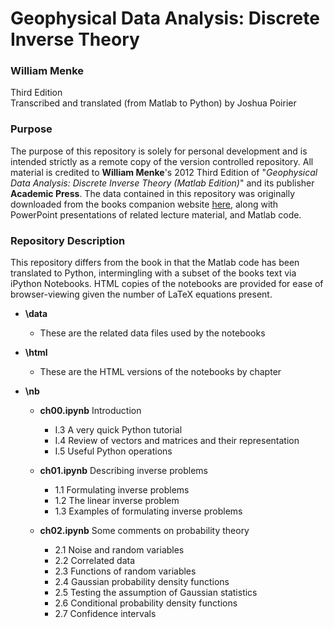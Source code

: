 ﻿# Geophysical Data Analysis: Discrete Inverse Theory  

### William Menke
Third Edition  
Transcribed and translated (from Matlab to Python) by Joshua Poirier  


### Purpose  
The purpose of this repository is solely for personal development and is intended strictly as a remote copy of the version controlled repository.  All material is credited to **William Menke**'s 2012 Third Edition of "*Geophysical Data Analysis: Discrete Inverse Theory (Matlab Edition)*" and its publisher **Academic Press**.  The data contained in this repository was originally downloaded from the books companion website [here](http://www.elsevierdirect.com/v2/companion.jsp?ISBN=9780123971609), along with PowerPoint presentations of related lecture material, and Matlab code.  



### Repository Description  

This repository differs from the book in that the Matlab code has been translated to Python, intermingling with a subset of the books text via iPython Notebooks.  HTML copies of the notebooks are provided for ease of browser-viewing given the number of LaTeX equations present.  



* **\data**  

  * These are the related data files used by the notebooks  

* **\html**  

  * These are the HTML versions of the notebooks by chapter  

* **\nb**  

  * **ch00.ipynb** Introduction  

    * I.3 A very quick Python tutorial  
    * I.4 Review of vectors and matrices and their representation  
    * I.5 Useful Python operations  
  * **ch01.ipynb** Describing inverse problems  

    * 1.1 Formulating inverse problems  
    * 1.2 The linear inverse problem  
    * 1.3 Examples of formulating inverse problems  
  * **ch02.ipynb** Some comments on probability theory  
    * 2.1 Noise and random variables  
    * 2.2 Correlated data  
    * 2.3 Functions of random variables  
    * 2.4 Gaussian probability density functions  
    * 2.5 Testing the assumption of Gaussian statistics  
    * 2.6 Conditional probability density functions  
    * 2.7 Confidence intervals  